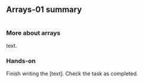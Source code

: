 ## Arrays-01 summary

```js

```
### More about arrays
text.

### Hands-on
Finish writing the [text]. Check the task as completed.
